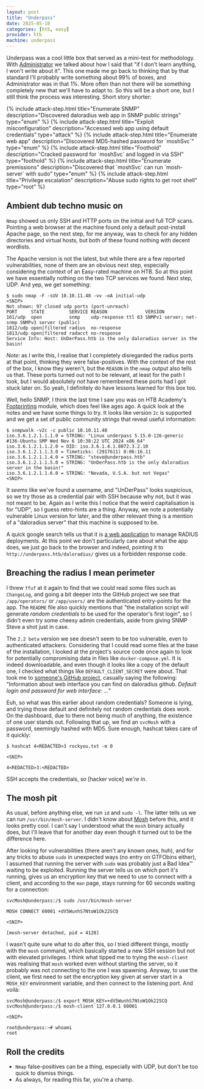 ```yaml
---
layout: post
title: "Underpass"
date: 2025-05-10
categories: [htb, easy]
provider: htb
machine: underpass
---
```


Underpass was a cool little box that served as a mini-test for methodology. With [Administrator](/writeups/administrator) we talked about how I said that "if I don't learn anything, I won't write about it". This one made me go back to thinking that by that standard I'll probably write something about 99% of boxes, and Administrator was in that 1%. More often than not there will be something completely new that we'll have to adapt to. So this will be a short one, but I still think the process was interesting. Short story shorter:

<div class="attack-chain">
  {% include attack-step.html title="Enumerate SNMP" description="Discovered daloradius web app in SNMP public strings" type="enum" %}
  {% include attack-step.html title="Exploit misconfiguration" description="Accessed web app using default credentials" type="attack" %}
  {% include attack-step.html title="Enumerate web app" description="Discovered MD5-hashed password for `moshSvc`" type="enum" %}
  {% include attack-step.html title="Foothold" description="Cracked password for `moshSvc` and logged in via SSH" type="foothold" %}
  {% include attack-step.html title="Enumerate premissions" description="Discovered that `moshSvc` can run `mosh-server` with sudo" type="enum" %}
  {% include attack-step.html title="Privilege escalation" description="Abuse sudo rights to get root shell" type="root" %}
</div>

## Ambient dub techno music on
`Nmap` showed us only SSH and HTTP ports on the initial and full TCP scans. Pointing a web browser at the machine found only a default post-install Apache page, so the next step, for me anyway, was to check for any hidden directories and virtual hosts, but both of these found nothing with decent wordlists.

The Apache version is not the latest, but while there are a few reported vulnerabilities, none of them are an obvious next step, especially considering the context of an Easy-rated machine on HTB. So at this point we have essentially nothing on the two TCP services we found. Next step, UDP. And yep, we get something:
```
$ sudo nmap -F -sUV 10.10.11.48 -vv -oA initial-udp
<SNIP>
Not shown: 97 closed udp ports (port-unreach)
PORT     STATE         SERVICE REASON              VERSION
161/udp  open          snmp    udp-response ttl 63 SNMPv1 server; net-snmp SNMPv3 server (public)
1812/udp open|filtered radius  no-response
1813/udp open|filtered radacct no-response
Service Info: Host: UnDerPass.htb is the only daloradius server in the basin!
```

_Note:_ as I write this, I realise that I completely disregarded the radius ports at that point, thinking they were false-positives. With the context of the rest of the box, I know they weren't, but the `REASON` in the `nmap` output also tells us that. These ports turned out not to be relevant, at least for the path I took, but I would absolutely _not_ have remembered these ports had I got stuck later on. So yeah, I definitely do have lessons learned for this box too.

Well, hello SNMP, I think the last time I saw you was on HTB Academy's [Footprinting](https://academy.hackthebox.com/course/preview/footprinting) module, which does feel like ages ago. A quick look at the notes and we have some things to try. It looks like version `2c` is supported and we get a set of public community strings that reveal useful information:
```
$ snmpwalk -v2c -c public 10.10.11.48
iso.3.6.1.2.1.1.1.0 = STRING: "Linux underpass 5.15.0-126-generic #136-Ubuntu SMP Wed Nov 6 10:38:22 UTC 2024 x86_64"
iso.3.6.1.2.1.1.2.0 = OID: iso.3.6.1.4.1.8072.3.2.10
iso.3.6.1.2.1.1.3.0 = Timeticks: (2917611) 8:06:16.11
iso.3.6.1.2.1.1.4.0 = STRING: "steve@underpass.htb"
iso.3.6.1.2.1.1.5.0 = STRING: "UnDerPass.htb is the only daloradius server in the basin!"
iso.3.6.1.2.1.1.6.0 = STRING: "Nevada, U.S.A. but not Vegas"
<SNIP>
```

It _seems_ like we've found a username, and "UnDerPass" looks suspicious, so we try those as a credential pair with SSH because why not, but it was not meant to be. Again as I write this I notice that the weird capitalisation is for "UDP", so I guess retro-hints are a thing. Anyway, we note a potentially vulnerable Linux version for later, and the other relevant thing is a mention of a "daloradius server" that this machine is supposed to be.

A quick google search tells us that it is [a web application](https://github.com/lirantal/daloradius) to manage RADIUS deployments. At this point we don't particularly care about what the app does, we just go back to the browser and indeed, pointing it to `http://underpass.htb/daloradius/` gives us a forbidden response code.

## Breaching the radius I mean perimeter
I threw `ffuf` at it again to find that we could read some files such as `ChangeLog`, and going a bit deeper into the GitHub project we see that `/app/operators/` or `/app/users/` are the authenticated entry-points for the app. The `README` file also quickly mentions that "the installation script will generate _random credentials_ to be used for the operator's first login", so I didn't even try some cheesy admin credentials, aside from giving SNMP Steve a shot just in case.

The `2.2 beta` version we see doesn't seem to be too vulnerable, even to authenticated attackers. Considering that I could read some files at the base of the installation, I looked at the project's source code once again to look for potentially compromising data in files like `docker-compose.yml`. It is indeed downloadable, and even though it looks like a copy of the default one, I checked what things like `DEFAULT_CLIENT_SECRET` were about. That took me to [someone's GitHub project](https://github.com/asdaru/freeradius-mysql-daloradius/blob/master/README.md), casually saying the following: "Information about web interface you can find on daloradius github. _Default login and password for web interface: ..._"

Euh, so what was this earlier about random credentials? Someone is lying, and trying those default and definitely not random credentials does work. On the dashboard, due to there not being much of anything, the existence of one user stands out. Following that up, we find an `svcMosh` with a password, seemingly hashed with MD5. Sure enough, hashcat takes care of it quickly:
```
$ hashcat 4<REDACTED>3 rockyou.txt -m 0

<SNIP>

4<REDACTED>3:<REDACTED>
```

SSH accepts the credentials, so \[hacker voice\] _we're in_.

## The mosh pit
As usual, before anything else, we run `id` and `sudo -l`. The latter tells us we can run `/usr/bin/mosh-server`. I didn't know about [Mosh](https://mosh.org/) before this, and it looks pretty cool. I can't say I understood what the `mosh` binary actually does, but I'll leave that for another day even though it turned out to be the difference here.

After looking for vulnerabilities (there aren't any known ones, huh), and for any tricks to abuse `sudo` in unexpected ways (no entry on GTFObins either), I assumed that running the server with `sudo` was probably just a Bad Idea™ waiting to be exploited. Running the server tells us on which port it's running, gives us an encryption key that we need to use to connect with a client, and according to the `man` page, stays running for 60 seconds waiting for a connection:
```
svcMosh@underpass:/$ sudo /usr/bin/mosh-server

MOSH CONNECT 60001 +dV5WunhS7NtoW1Ok22SCQ

<SNIP>

[mosh-server detached, pid = 4128]
```

I wasn't quite sure what to do after this, so I tried different things, mostly with the `mosh` command, which basically started a new SSH session but not with elevated privileges. I think what tipped me to trying the `mosh-client` was realising that `mosh` worked even without starting the server, so it probably was not connecting to the one I was spawning. Anyway, to use the client, we first need to set the encryption key given at server start in a `MOSH_KEY` environment variable, and then connect to the listening port. And voilà:

```
svcMosh@underpass:/$ export MOSH_KEY=+dV5WunhS7NtoW1Ok22SCQ
svcMosh@underpass:/$ mosh-client 127.0.0.1 60001

<SNIP>

root@underpass:~# whoami
root
```

## Roll the credits
- `Nmap` false-positives can be a thing, especially with UDP, but don't be too quick to dismiss things.
- As always, for reading this far, you're a champ.